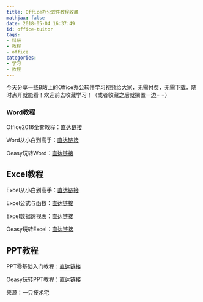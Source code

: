 ```yaml
---
title: Office办公软件教程收藏
mathjax: false
date: 2018-05-04 16:37:49
id: office-tuitor
tags:
- 科研
- 教程
- office
categories:
- 学习
- 教程
---
```


今天分享一些B站上的Office办公软件学习视频给大家，无需付费，无需下载，随时点开就能看！欢迎前去收藏学习！（或者收藏之后就搁置一边= =）

<!--- more --->

### Word教程

Office2016全套教程：[直达链接](https://www.bilibili.com/video/av15280288/)

Word从小白到高手：[直达链接](https://www.bilibili.com/video/av9261220/)

Oeasy玩转Word：[直达链接](https://www.bilibili.com/video/av3368153)

## Excel教程

Excel从小白到高手：[直达链接](https://www.bilibili.com/video/av5614436/)

Excel公式与函数：[直达链接](https://www.bilibili.com/video/av15130161/)

Excel数据透视表：[直达链接](https://www.bilibili.com/video/av11361379/)

Oeasy玩转Excel：[直达链接](https://www.bilibili.com/video/av904511)

## PPT教程

PPT零基础入门教程：[直达链接](https://www.bilibili.com/video/av12053279/)

Oeasy玩转PPT教程：[直达链接](https://www.bilibili.com/video/av5996532)



来源：一只技术宅